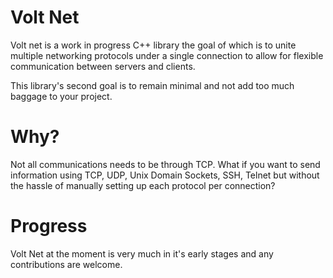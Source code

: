 # Volt Net

Volt net is a work in progress C++ library the goal of which is to unite multiple networking protocols under a single connection to allow for flexible communication between servers and clients.

This library's second goal is to remain minimal and not add too much baggage to your project.

# Why?

Not all communications needs to be through TCP. What if you want to send information using TCP, UDP, Unix Domain Sockets, SSH, 
Telnet but without the hassle of manually setting up each protocol per connection?

# Progress

Volt Net at the moment is very much in it's early stages and any contributions are welcome.
